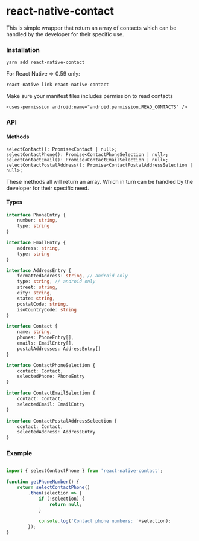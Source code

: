 # react-native-contact

This is simple wrapper that return an array of contacts which can be handled by the developer for their specific use.

### Installation

```
yarn add react-native-contact
```

For React Native => 0.59 only:
```
react-native link react-native-contact
```

Make sure your manifest files includes permission to read contacts
```
<uses-permission android:name="android.permission.READ_CONTACTS" />
```

### API

#### Methods

```
selectContact(): Promise<Contact | null>;
selectContactPhone(): Promise<ContactPhoneSelection | null>;
selectContactEmail(): Promise<ContactEmailSelection | null>;
selectContactPostalAddress(): Promise<ContactPostalAddressSelection | null>;
```

These methods all will return an array. Which in turn can be handled by the developer for their specific need.

#### Types

```typescript
interface PhoneEntry {
    number: string,
    type: string
}

interface EmailEntry {
    address: string,
    type: string
}

interface AddressEntry {
    formattedAddress: string, // android only
    type: string, // android only
    street: string,
    city: string,
    state: string,
    postalCode: string,
    isoCountryCode: string
}

interface Contact {
    name: string,
    phones: PhoneEntry[],
    emails: EmailEntry[],
    postalAddresses: AddressEntry[]
}

interface ContactPhoneSelection {
    contact: Contact,
    selectedPhone: PhoneEntry
}

interface ContactEmailSelection {
    contact: Contact,
    selectedEmail: EmailEntry
}

interface ContactPostalAddressSelection {
    contact: Contact,
    selectedAddress: AddressEntry
}
```

### Example

```javascript

import { selectContactPhone } from 'react-native-contact';

function getPhoneNumber() {
    return selectContactPhone()
        .then(selection => {
            if (!selection) {
                return null;
            }
     
            console.log('Contact phone numbers: '+selection);
        });  
}


```